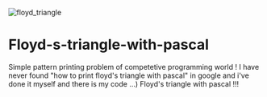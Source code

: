 ![floyd_triangle](https://user-images.githubusercontent.com/79990657/170505171-a277d631-e719-409c-8b87-aa025d20ac5e.jpg)
# Floyd-s-triangle-with-pascal
Simple pattern printing problem of competetive programming world ! I have never found "how to print floyd's triangle with pascal" in google and i've done it myself and there is my code ...) 
Floyd's triangle with pascal !!!
